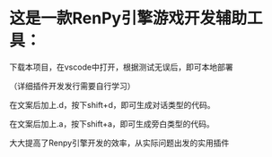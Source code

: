 # 这是一款RenPy引擎游戏开发辅助工具：

下载本项目，在vscode中打开，根据测试无误后，即可本地部署

（详细插件开发发行需要自行学习）

在文案后加上.d，按下shift+d，即可生成对话类型的代码。

在文案后加上.a，按下shift+a，即可生成旁白类型的代码。

大大提高了Renpy引擎开发的效率，从实际问题出发的实用插件

